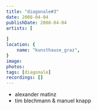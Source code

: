 ```yaml
---
title: "diagonale#3"
date: 2008-04-04
publishDate: 2008-04-04
artists: [
    
]
location: {
    name: "kunsthause_graz",
}
image:
photos:
tags: [diagonale]
recordings: []
---
```

- alexander matinz
- tim blechmann & manuel knapp
